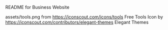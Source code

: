 README for Business Website

assets/tools.png from https://iconscout.com/icons/tools Free Tools Icon by https://iconscout.com/contributors/elegant-themes Elegant Themes